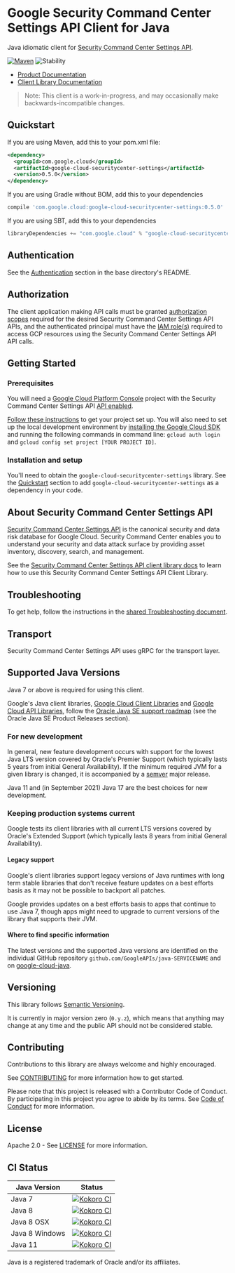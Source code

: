 # Google Security Command Center Settings API Client for Java

Java idiomatic client for [Security Command Center Settings API][product-docs].

[![Maven][maven-version-image]][maven-version-link]
![Stability][stability-image]

- [Product Documentation][product-docs]
- [Client Library Documentation][javadocs]

> Note: This client is a work-in-progress, and may occasionally
> make backwards-incompatible changes.


## Quickstart


If you are using Maven, add this to your pom.xml file:


```xml
<dependency>
  <groupId>com.google.cloud</groupId>
  <artifactId>google-cloud-securitycenter-settings</artifactId>
  <version>0.5.0</version>
</dependency>
```

If you are using Gradle without BOM, add this to your dependencies

```Groovy
compile 'com.google.cloud:google-cloud-securitycenter-settings:0.5.0'
```

If you are using SBT, add this to your dependencies

```Scala
libraryDependencies += "com.google.cloud" % "google-cloud-securitycenter-settings" % "0.5.0"
```

## Authentication

See the [Authentication][authentication] section in the base directory's README.

## Authorization

The client application making API calls must be granted [authorization scopes][auth-scopes] required for the desired Security Command Center Settings API APIs, and the authenticated principal must have the [IAM role(s)][predefined-iam-roles] required to access GCP resources using the Security Command Center Settings API API calls.

## Getting Started

### Prerequisites

You will need a [Google Cloud Platform Console][developer-console] project with the Security Command Center Settings API [API enabled][enable-api].

[Follow these instructions][create-project] to get your project set up. You will also need to set up the local development environment by
[installing the Google Cloud SDK][cloud-sdk] and running the following commands in command line:
`gcloud auth login` and `gcloud config set project [YOUR PROJECT ID]`.

### Installation and setup

You'll need to obtain the `google-cloud-securitycenter-settings` library.  See the [Quickstart](#quickstart) section
to add `google-cloud-securitycenter-settings` as a dependency in your code.

## About Security Command Center Settings API


[Security Command Center Settings API][product-docs] is the canonical security and data risk database for Google Cloud. Security Command Center enables you to understand your security and data attack surface by providing asset inventory, discovery, search, and management.

See the [Security Command Center Settings API client library docs][javadocs] to learn how to
use this Security Command Center Settings API Client Library.






## Troubleshooting

To get help, follow the instructions in the [shared Troubleshooting document][troubleshooting].

## Transport

Security Command Center Settings API uses gRPC for the transport layer.

## Supported Java Versions

Java 7 or above is required for using this client.

Google's Java client libraries,
[Google Cloud Client Libraries][cloudlibs]
and
[Google Cloud API Libraries][apilibs],
follow the
[Oracle Java SE support roadmap][oracle]
(see the Oracle Java SE Product Releases section).

### For new development

In general, new feature development occurs with support for the lowest Java
LTS version covered by  Oracle's Premier Support (which typically lasts 5 years
from initial General Availability). If the minimum required JVM for a given
library is changed, it is accompanied by a [semver][semver] major release.

Java 11 and (in September 2021) Java 17 are the best choices for new
development.

### Keeping production systems current

Google tests its client libraries with all current LTS versions covered by
Oracle's Extended Support (which typically lasts 8 years from initial
General Availability).

#### Legacy support

Google's client libraries support legacy versions of Java runtimes with long
term stable libraries that don't receive feature updates on a best efforts basis
as it may not be possible to backport all patches.

Google provides updates on a best efforts basis to apps that continue to use
Java 7, though apps might need to upgrade to current versions of the library
that supports their JVM.

#### Where to find specific information

The latest versions and the supported Java versions are identified on
the individual GitHub repository `github.com/GoogleAPIs/java-SERVICENAME`
and on [google-cloud-java][g-c-j].

## Versioning


This library follows [Semantic Versioning](http://semver.org/).


It is currently in major version zero (``0.y.z``), which means that anything may change at any time
and the public API should not be considered stable.


## Contributing


Contributions to this library are always welcome and highly encouraged.

See [CONTRIBUTING][contributing] for more information how to get started.

Please note that this project is released with a Contributor Code of Conduct. By participating in
this project you agree to abide by its terms. See [Code of Conduct][code-of-conduct] for more
information.


## License

Apache 2.0 - See [LICENSE][license] for more information.

## CI Status

Java Version | Status
------------ | ------
Java 7 | [![Kokoro CI][kokoro-badge-image-1]][kokoro-badge-link-1]
Java 8 | [![Kokoro CI][kokoro-badge-image-2]][kokoro-badge-link-2]
Java 8 OSX | [![Kokoro CI][kokoro-badge-image-3]][kokoro-badge-link-3]
Java 8 Windows | [![Kokoro CI][kokoro-badge-image-4]][kokoro-badge-link-4]
Java 11 | [![Kokoro CI][kokoro-badge-image-5]][kokoro-badge-link-5]

Java is a registered trademark of Oracle and/or its affiliates.

[product-docs]: https://cloud.google.com/security-command-center/
[javadocs]: https://googleapis.dev/java/google-cloud-securitycenter-settings/latest/index.html
[kokoro-badge-image-1]: http://storage.googleapis.com/cloud-devrel-public/java/badges/java-securitycenter-settings/java7.svg
[kokoro-badge-link-1]: http://storage.googleapis.com/cloud-devrel-public/java/badges/java-securitycenter-settings/java7.html
[kokoro-badge-image-2]: http://storage.googleapis.com/cloud-devrel-public/java/badges/java-securitycenter-settings/java8.svg
[kokoro-badge-link-2]: http://storage.googleapis.com/cloud-devrel-public/java/badges/java-securitycenter-settings/java8.html
[kokoro-badge-image-3]: http://storage.googleapis.com/cloud-devrel-public/java/badges/java-securitycenter-settings/java8-osx.svg
[kokoro-badge-link-3]: http://storage.googleapis.com/cloud-devrel-public/java/badges/java-securitycenter-settings/java8-osx.html
[kokoro-badge-image-4]: http://storage.googleapis.com/cloud-devrel-public/java/badges/java-securitycenter-settings/java8-win.svg
[kokoro-badge-link-4]: http://storage.googleapis.com/cloud-devrel-public/java/badges/java-securitycenter-settings/java8-win.html
[kokoro-badge-image-5]: http://storage.googleapis.com/cloud-devrel-public/java/badges/java-securitycenter-settings/java11.svg
[kokoro-badge-link-5]: http://storage.googleapis.com/cloud-devrel-public/java/badges/java-securitycenter-settings/java11.html
[stability-image]: https://img.shields.io/badge/stability-beta-yellow
[maven-version-image]: https://img.shields.io/maven-central/v/com.google.cloud/google-cloud-securitycenter-settings.svg
[maven-version-link]: https://search.maven.org/search?q=g:com.google.cloud%20AND%20a:google-cloud-securitycenter-settings&core=gav
[authentication]: https://github.com/googleapis/google-cloud-java#authentication
[auth-scopes]: https://developers.google.com/identity/protocols/oauth2/scopes
[predefined-iam-roles]: https://cloud.google.com/iam/docs/understanding-roles#predefined_roles
[iam-policy]: https://cloud.google.com/iam/docs/overview#cloud-iam-policy
[developer-console]: https://console.developers.google.com/
[create-project]: https://cloud.google.com/resource-manager/docs/creating-managing-projects
[cloud-sdk]: https://cloud.google.com/sdk/
[troubleshooting]: https://github.com/googleapis/google-cloud-common/blob/master/troubleshooting/readme.md#troubleshooting
[contributing]: https://github.com/googleapis/java-securitycenter-settings/blob/master/CONTRIBUTING.md
[code-of-conduct]: https://github.com/googleapis/java-securitycenter-settings/blob/master/CODE_OF_CONDUCT.md#contributor-code-of-conduct
[license]: https://github.com/googleapis/java-securitycenter-settings/blob/master/LICENSE

[enable-api]: https://console.cloud.google.com/flows/enableapi?apiid=securitycenter-settings.googleapis.com
[libraries-bom]: https://github.com/GoogleCloudPlatform/cloud-opensource-java/wiki/The-Google-Cloud-Platform-Libraries-BOM
[shell_img]: https://gstatic.com/cloudssh/images/open-btn.png

[semver]: https://semver.org/
[cloudlibs]: https://cloud.google.com/apis/docs/client-libraries-explained
[apilibs]: https://cloud.google.com/apis/docs/client-libraries-explained#google_api_client_libraries
[oracle]: https://www.oracle.com/java/technologies/java-se-support-roadmap.html
[g-c-j]: http://github.com/googleapis/google-cloud-java
